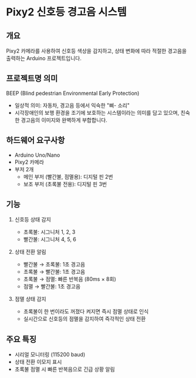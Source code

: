 # Pixy2 신호등 경고음 시스템

## 개요
Pixy2 카메라를 사용하여 신호등 색상을 감지하고, 상태 변화에 따라 적절한 경고음을 출력하는 Arduino 프로젝트입니다.

## 프로젝트명 의미
BEEP (Blind pedestrian Environmental Early Protection)
- 일상적 의미: 자동차, 경고음 등에서 익숙한 "삐- 소리"
- 시각장애인의 보행 환경을 조기에 보호하는 시스템이라는 의미를 담고 있으며, 친숙한 경고음의 이미지와 완벽하게 부합합니다.

## 하드웨어 요구사항
- Arduino Uno/Nano
- Pixy2 카메라
- 부저 2개
  - 메인 부저 (빨간불, 점멸용): 디지털 핀 2번
  - 보조 부저 (초록불 전용): 디지털 핀 3번

## 기능
1. 신호등 상태 감지
   - 초록불: 시그니처 1, 2, 3
   - 빨간불: 시그니처 4, 5, 6

2. 상태 전환 알림
   - 빨간불 → 초록불: 1초 경고음
   - 초록불 → 빨간불: 1초 경고음
   - 초록불 → 점멸: 빠른 반복음 (80ms × 8회)
   - 점멸 → 빨간불: 1초 경고음

3. 점멸 상태 감지
   - 초록불이 한 번이라도 꺼졌다 켜지면 즉시 점멸 상태로 인식
   - 실시간으로 신호등의 점멸을 감지하여 즉각적인 상태 전환

## 주요 특징
- 시리얼 모니터링 (115200 baud)
- 상태 전환 이모지 표시
- 초록불 점멸 시 빠른 반복음으로 긴급 상황 알림 
